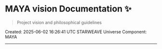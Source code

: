 # MAYA vision Documentation ✨

> Project vision and philosophical guidelines

Created: 2025-06-02 16:26:41 UTC
STARWEAVE Universe Component: MAYA

---

